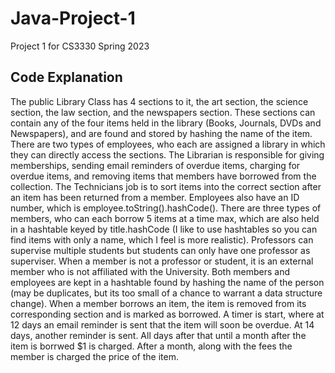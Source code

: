 # Java-Project-1
Project 1 for CS3330 Spring 2023


## Code Explanation

The public Library Class has 4 sections to it, the art section, the science section, the law section, and the newspapers section. These sections can contain any of the four items held in the library (Books, Journals, DVDs and Newspapers), and are found and stored by hashing the name of the item. 
There are two types of employees, who each are assigned a library in which they can directly access the sections. The Librarian is responsible for giving memberships, sending email reminders of overdue items, charging for overdue items, and removing items that members have borrowed from the collection. The Technicians job is to sort items into the correct section after an item has been returned from a member. Employees also have an ID number, which is employee.toString().hashCode(). 
There are three types of members, who can each borrow 5 items at a time max, which are also held in a hashtable keyed by title.hashCode (I like to use hashtables so you can find items with only a name, which I feel is more realistic). Professors can supervise multiple students but students can only have one professor as superviser. When a member is not a professor or student, it is an external member who is not affiliated with the University.
Both members and employees are kept in a hashtable found by hashing the name of the person (may be duplicates, but its too small of a chance to warrant a data structure change).
When a member borrows an item, the item is removed from its corresponding section and is marked as borrowed. A timer is start, where at 12 days an email reminder is sent that the item will soon be overdue. At 14 days, another reminder is sent. All days after that until a month after the item is borrwed $1 is charged. After a month, along with the fees the member is charged the price of the item.
